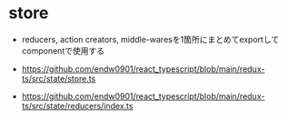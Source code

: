 # store

- reducers, action creators, middle-waresを1箇所にまとめてexportしてcomponentで使用する

- https://github.com/endw0901/react_typescript/blob/main/redux-ts/src/state/store.ts
- https://github.com/endw0901/react_typescript/blob/main/redux-ts/src/state/reducers/index.ts
